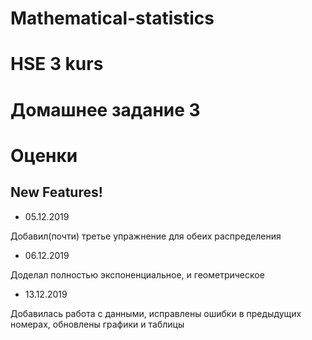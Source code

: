 # Mathematical-statistics
# HSE 3 kurs

# Домашнее задание 3

# Оценки

## New Features!

-  05.12.2019

Добавил(почти) третье упражнение для обеих распределения

-  06.12.2019

Доделал полностью экспоненциальное, и геометрическое

- 13.12.2019

Добавилась работа с данными, исправлены ошибки в предыдущих номерах, обновлены графики и таблицы
